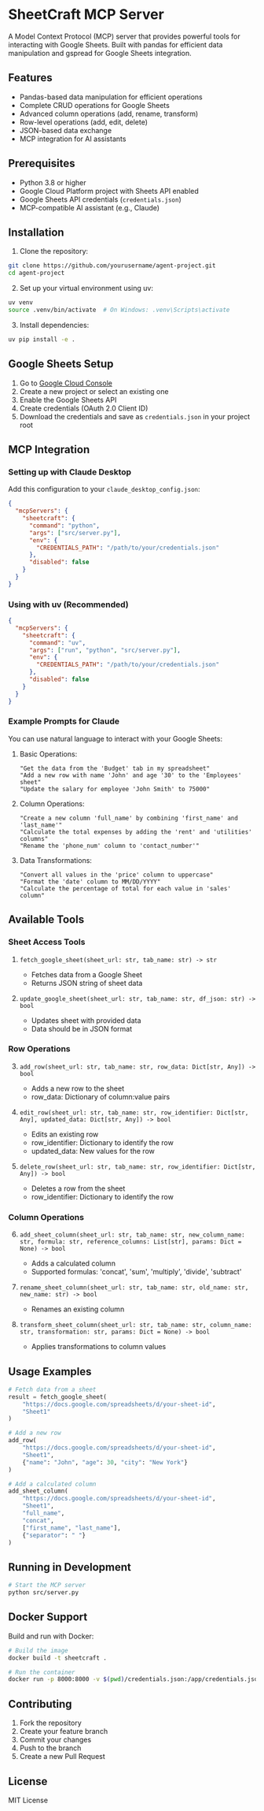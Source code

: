 # SheetCraft MCP Server

A Model Context Protocol (MCP) server that provides powerful tools for interacting with Google Sheets. Built with pandas for efficient data manipulation and gspread for Google Sheets integration.

## Features

- Pandas-based data manipulation for efficient operations
- Complete CRUD operations for Google Sheets
- Advanced column operations (add, rename, transform)
- Row-level operations (add, edit, delete)
- JSON-based data exchange
- MCP integration for AI assistants

## Prerequisites

- Python 3.8 or higher
- Google Cloud Platform project with Sheets API enabled
- Google Sheets API credentials (`credentials.json`)
- MCP-compatible AI assistant (e.g., Claude)

## Installation

1. Clone the repository:
```bash
git clone https://github.com/yourusername/agent-project.git
cd agent-project
```

2. Set up your virtual environment using uv:
```bash
uv venv
source .venv/bin/activate  # On Windows: .venv\Scripts\activate
```

3. Install dependencies:
```bash
uv pip install -e .
```

## Google Sheets Setup

1. Go to [Google Cloud Console](https://console.cloud.google.com)
2. Create a new project or select an existing one
3. Enable the Google Sheets API
4. Create credentials (OAuth 2.0 Client ID)
5. Download the credentials and save as `credentials.json` in your project root

## MCP Integration

### Setting up with Claude Desktop

Add this configuration to your `claude_desktop_config.json`:

```json
{
  "mcpServers": {
    "sheetcraft": {
      "command": "python",
      "args": ["src/server.py"],
      "env": {
        "CREDENTIALS_PATH": "/path/to/your/credentials.json"
      },
      "disabled": false
    }
  }
}
```

### Using with uv (Recommended)

```json
{
  "mcpServers": {
    "sheetcraft": {
      "command": "uv",
      "args": ["run", "python", "src/server.py"],
      "env": {
        "CREDENTIALS_PATH": "/path/to/your/credentials.json"
      },
      "disabled": false
    }
  }
}
```

### Example Prompts for Claude

You can use natural language to interact with your Google Sheets:

1. Basic Operations:
   ```
   "Get the data from the 'Budget' tab in my spreadsheet"
   "Add a new row with name 'John' and age '30' to the 'Employees' sheet"
   "Update the salary for employee 'John Smith' to 75000"
   ```

2. Column Operations:
   ```
   "Create a new column 'full_name' by combining 'first_name' and 'last_name'"
   "Calculate the total expenses by adding the 'rent' and 'utilities' columns"
   "Rename the 'phone_num' column to 'contact_number'"
   ```

3. Data Transformations:
   ```
   "Convert all values in the 'price' column to uppercase"
   "Format the 'date' column to MM/DD/YYYY"
   "Calculate the percentage of total for each value in 'sales' column"
   ```

## Available Tools

### Sheet Access Tools
1. `fetch_google_sheet(sheet_url: str, tab_name: str) -> str`
   - Fetches data from a Google Sheet
   - Returns JSON string of sheet data

2. `update_google_sheet(sheet_url: str, tab_name: str, df_json: str) -> bool`
   - Updates sheet with provided data
   - Data should be in JSON format

### Row Operations
3. `add_row(sheet_url: str, tab_name: str, row_data: Dict[str, Any]) -> bool`
   - Adds a new row to the sheet
   - row_data: Dictionary of column:value pairs

4. `edit_row(sheet_url: str, tab_name: str, row_identifier: Dict[str, Any], updated_data: Dict[str, Any]) -> bool`
   - Edits an existing row
   - row_identifier: Dictionary to identify the row
   - updated_data: New values for the row

5. `delete_row(sheet_url: str, tab_name: str, row_identifier: Dict[str, Any]) -> bool`
   - Deletes a row from the sheet
   - row_identifier: Dictionary to identify the row

### Column Operations
6. `add_sheet_column(sheet_url: str, tab_name: str, new_column_name: str, formula: str, reference_columns: List[str], params: Dict = None) -> bool`
   - Adds a calculated column
   - Supported formulas: 'concat', 'sum', 'multiply', 'divide', 'subtract'

7. `rename_sheet_column(sheet_url: str, tab_name: str, old_name: str, new_name: str) -> bool`
   - Renames an existing column

8. `transform_sheet_column(sheet_url: str, tab_name: str, column_name: str, transformation: str, params: Dict = None) -> bool`
   - Applies transformations to column values

## Usage Examples

```python
# Fetch data from a sheet
result = fetch_google_sheet(
    "https://docs.google.com/spreadsheets/d/your-sheet-id",
    "Sheet1"
)

# Add a new row
add_row(
    "https://docs.google.com/spreadsheets/d/your-sheet-id",
    "Sheet1",
    {"name": "John", "age": 30, "city": "New York"}
)

# Add a calculated column
add_sheet_column(
    "https://docs.google.com/spreadsheets/d/your-sheet-id",
    "Sheet1",
    "full_name",
    "concat",
    ["first_name", "last_name"],
    {"separator": " "}
)
```

## Running in Development

```bash
# Start the MCP server
python src/server.py
```

## Docker Support

Build and run with Docker:

```bash
# Build the image
docker build -t sheetcraft .

# Run the container
docker run -p 8000:8000 -v $(pwd)/credentials.json:/app/credentials.json sheetcraft
```

## Contributing

1. Fork the repository
2. Create your feature branch
3. Commit your changes
4. Push to the branch
5. Create a new Pull Request

## License

MIT License